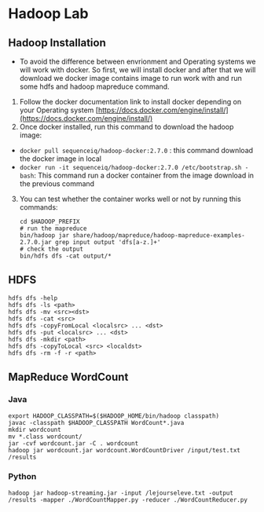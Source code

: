 # Hadoop Lab


## Hadoop Installation

- To avoid the difference between envrionment and Operating systems we will work with docker. So first, we will install docker and after that we will download we docker image contains image to run work with and run some hdfs and hadoop mapreduce command.

1. Follow the docker documentation link to install docker depending on your Operating system
[https://docs.docker.com/engine/install/](https://docs.docker.com/engine/install/)
2. Once docker installed, run this command to download the hadoop image:
  - `docker pull sequenceiq/hadoop-docker:2.7.0` : this command download the docker image in local
  - `docker run -it sequenceiq/hadoop-docker:2.7.0 /etc/bootstrap.sh -bash`: This command run a docker container from the image download in the previous command
3. You can test whether the container works well or not by running this commands: 

    ```
    cd $HADOOP_PREFIX
    # run the mapreduce
    bin/hadoop jar share/hadoop/mapreduce/hadoop-mapreduce-examples-2.7.0.jar grep input output 'dfs[a-z.]+'
    # check the output
    bin/hdfs dfs -cat output/*
    ```


## HDFS 


```
hdfs dfs -help
hdfs dfs -ls <path>
hdfs dfs -mv <src><dst>
hdfs dfs -cat <src>
hdfs dfs -copyFromLocal <localsrc> ... <dst>
hdfs dfs -put <localsrc> ... <dst>
hdfs dfs -mkdir <path>
hdfs dfs -copyToLocal <src> <localdst>
hdfs dfs -rm -f -r <path>
```

## MapReduce WordCount

### Java

```
export HADOOP_CLASSPATH=$($HADOOP_HOME/bin/hadoop classpath)
javac -classpath $HADOOP_CLASSPATH WordCount*.java
mkdir wordcount
mv *.class wordcount/
jar -cvf wordcount.jar -C . wordcount
hadoop jar wordcount.jar wordcount.WordCountDriver /input/test.txt /results
```

### Python
```
hadoop jar hadoop-streaming.jar -input /lejourseleve.txt -output /results -mapper ./WordCountMapper.py -reducer ./WordCountReducer.py
```